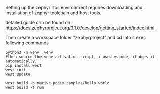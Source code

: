 Setting up the zephyr rtos environment requires downloading and installation of zephyr toolchain and host tools.

detailed guide can be found on https://docs.zephyrproject.org/3.1.0/develop/getting_started/index.html

Then create a workspace folder "zephyrproject" and cd into it
exec following commands
    
    python3 -m venv .venv
    #then source the venv activation script, i used vscode, it does it automatically.
    pip install west
    west init .
    west update
    
    west build -b native_posix samples/hello_world
    west build -t run
